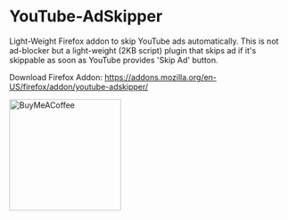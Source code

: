 # YouTube-AdSkipper
Light-Weight Firefox addon to skip YouTube ads automatically. This is not ad-blocker but a light-weight (2KB script) plugin that skips ad if it's skippable as soon as YouTube provides 'Skip Ad' button.


Download Firefox Addon: https://addons.mozilla.org/en-US/firefox/addon/youtube-adskipper/

<a href="https://www.buymeacoffee.com/vishwas" target="_blank"><img src="https://cdn.buymeacoffee.com/buttons/v2/default-yellow.png" alt="BuyMeACoffee" width="200"/></a>
